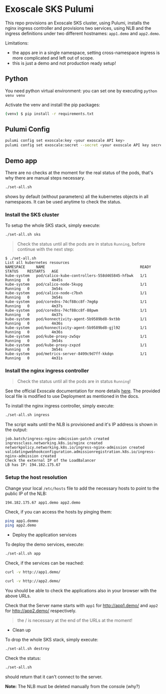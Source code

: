 # Exoscale SKS Pulumi

This repo provisions an Exoscale SKS cluster, using Pulumi, installs the nginx ingress controller and provisions two services, using NLB 
and the ingress definitions under two different hostnames: `app1.demo` and `app2.demo`.

Limitations: 
- the apps are in a single namespace, setting cross-namespace ingress is more complicated and left out of scope.
- this is just a demo and not production ready setup!

## Python

You need python virtual environment: you can set one by executing `python venv venv`

Activate the venv and install the pip packages:

```bash
(venv) $ pip install -r requirements.txt
```

## Pulumi Config

```bash
pulumi config set exoscale:key <your exoscale API key>
pulumi config set exoscale:secret --secret <your exoscale API key secret>
```

## Demo app

There are no checks at the moment for the real status of the pods, that's why there are manual steps necessary.

```bash
./set-all.sh
```
shows by default (without parameters) all the kubernetes objects in all namespaces. It can be used anytime to check the status.

### Install the SKS cluster

To setup the whole SKS stack, simply execute:

```bash
./set-all.sh sks
```

> Check the status until all the pods are in status `Running`, before continue with the next step:

```
$ ./set-all.sh
List all kubernetes resources
NAMESPACE     NAME                                           READY   STATUS    RESTARTS   AGE
kube-system   pod/calico-kube-controllers-558d465845-hfbwk   1/1     Running   0          4m45s
kube-system   pod/calico-node-5kvpg                          1/1     Running   0          3m54s
kube-system   pod/calico-node-c7bxh                          1/1     Running   0          3m54s
kube-system   pod/coredns-74cf88cc8f-7mg6p                   1/1     Running   0          4m37s
kube-system   pod/coredns-74cf88cc8f-88pwm                   1/1     Running   0          4m37s
kube-system   pod/konnectivity-agent-5b9589bd8-9xtbb         1/1     Running   0          4m36s
kube-system   pod/konnectivity-agent-5b9589bd8-gjl92         1/1     Running   0          4m36s
kube-system   pod/kube-proxy-zw5qv                           1/1     Running   0          3m54s
kube-system   pod/kube-proxy-zxpzd                           1/1     Running   0          3m54s
kube-system   pod/metrics-server-8499c9d7ff-kkdqn            1/1     Running   0          4m31s
```

### Install the nginx ingress controller

> Check the status until all the pods are in status `Running`!

See the official Exoscale documentation for more details [here](https://community.exoscale.com/documentation/sks/loadbalancer-ingress/#deploying-ingress-nginx-controller). The provided local file is modified to use Deployment as mentioned in the docs.

To install the nginx ingress controller, simply execute:

```bash
./set-all.sh ingress
```

The script waits until the NLB is provisioned and it's IP address is shown in the output:

```
job.batch/ingress-nginx-admission-patch created
ingressclass.networking.k8s.io/nginx created
networkpolicy.networking.k8s.io/ingress-nginx-admission created
validatingwebhookconfiguration.admissionregistration.k8s.io/ingress-nginx-admission created
Check the external IP of the LoadBalancer
LB has IP: 194.182.175.67
```

### Setup the host resolution

Change your local `/etc/hosts` file to add the necessary hosts to point to the public IP of the NLB:

```
194.182.175.67 app1.demo app2.demo
```

Check, if you can access the hosts by pinging them:

```bash
ping app1.demmo
ping app2.demo
```

- Deploy the application services

To deploy the demo services, execute:

```bash
./set-all.sh app
```

Check, if the services can be reached:

```bash
curl -v http://app1.demo/

curl -v http://app2.demo/
```

You should be able to check the applications also in your browser with the above URLs.

Check that the Server name starts with `app1` for http://app1.demo/ and `app2` for http://app2.demo/ respectively.

> the / is necessary at the end of the URLs at the moment!

- Clean up

To drop the whole SKS stack, simply execute:
```bash
./set-all.sh destroy
```
Check the status:

```bash
./set-all.sh
```
should return that it can't connect to the server.

**Note:** The NLB must be deleted manually from the console (why?) 